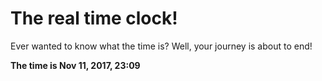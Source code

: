 # The real time clock!

Ever wanted to know what the time is? Well, your journey is about to end!

**The time is Nov 11, 2017, 23:09**